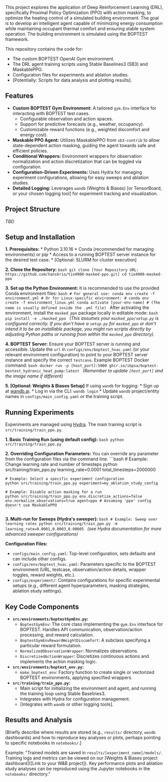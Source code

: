 This project explores the application of Deep Reinforcement Learning (DRL), specifically Proximal Policy Optimization (PPO) with action masking, to optimize the heating control of a simulated building environment. The goal is to develop an intelligent agent capable of minimizing energy consumption while maintaining occupant thermal comfort and ensuring stable system operation. The building environment is simulated using the BOPTEST framework.

This repository contains the code for:
*   The custom BOPTEST OpenAI Gym environment.
*   The DRL agent training scripts using Stable Baselines3 (SB3) and MaskablePPO.
*   Configuration files for experiments and ablation studies.
*   [Potentially: Scripts for data analysis and plotting results].

## Features

*   **Custom BOPTEST Gym Environment:** A tailored `gym.Env` interface for interacting with BOPTEST test cases.
    *   Configurable observation and action spaces.
    *   Support for predictive forecasts (e.g., weather, occupancy).
    *   Customizable reward functions (e.g., weighted discomfort and energy cost).
*   **Maskable PPO Agent:** Utilizes MaskablePPO from `sb3-contrib` to allow state-dependent action masking, guiding the agent towards safe and efficient policies.
*   **Conditional Wrappers:** Environment wrappers for observation normalization and action discretization that can be toggled via configuration.
*   **Configuration-Driven Experiments:** Uses Hydra for managing experiment configurations, allowing for easy sweeps and ablation studies.
*   **Detailed Logging:** Leverages `wandb` (Weights & Biases) [or TensorBoard, or your chosen logging tool] for experiment tracking and visualization.

## Project Structure
*TBD*

## Setup and Installation

**1. Prerequisites:**
    *   Python 3.10.16
    *   Conda (recommended for managing environments) or pip
    *   Access to a running BOPTEST server instance for the desired test case.
    *   [Optional: SLURM for cluster execution]

**2. Clone the Repository:**
    ```bash
    git clone [Your Repository URL: https://github.com/hanskrio/tio4900-masked-ppo.git]
    cd tio4900-masked-ppo
    ```

**3. Set up the Python Environment:**
  It is recommended to use the provided Conda environment files:
    ```bash
    # For general use:
    conda env create -f environment.yml
    # Or for Linux-specific environment:
    # conda env create -f environment_linux.yml
    conda activate [your-env-name] # (The name is usually defined inside the .yml file)
    ```
    After activating the environment, install the `masked_ppo` package locally in editable mode:
    ```bash
    pip install -e ./masked_ppo
    ```
    *(This assumes your `masked_ppo/setup.py` is configured correctly. If you don't have a `setup.py` for `masked_ppo` or don't intend it to be an installable package, you might run scripts directly by adjusting Python paths or running from within the `masked_ppo` directory).*

**4. BOPTEST Server:**
    Ensure your BOPTEST server is running and accessible. Update the `url` in `configs/env/boptest_hvac.yaml` (or your relevant environment configuration) to point to your BOPTEST server instance and specify the correct `testcase`.
    Example BOPTEST Docker command:
    ```bash
    docker run -p [host_port]:5000 ghcr.io/ibpsa/boptest-bestest_hydronic_heat_pump:latest
    ```
    *(Remember to update `[host_port]` and the image name if different)*

**5. [Optional: Weights & Biases Setup]**
    If using `wandb` for logging:
    *   Sign up at [wandb.ai](https://wandb.ai).
    *   Log in via the CLI: `wandb login`
    *   Update `wandb` project/entity names in `configs/main_config.yaml` or the training script.

## Running Experiments

Experiments are managed using [Hydra](https://hydra.cc/). The main training script is `src/training/train_ppo.py`.

**1. Basic Training Run (using default config):**
    ```bash
    python src/training/train_ppo.py
    ```

**2. Overriding Configuration Parameters:**
    You can override any parameter from the configuration files via the command line.
    ```bash
    # Example: Change learning rate and number of timesteps
    python src/training/train_ppo.py learning_rate=0.0001 total_timesteps=2000000

    # Example: Select a specific experiment configuration
    python src/training/train_ppo.py experiment=my_ablation_study_config

    # Example: Disable action masking for a run
    python src/training/train_ppo.py env.discretize_actions=false env.normalize_observations=true agent=ppo # Assuming 'ppo' config doesn't use MaskablePPO
    ```

**3. Multi-run for Sweeps (Hydra's sweeper):**
    ```bash
    # Example: Sweep over learning rates
    python src/training/train_ppo.py -m learning_rate=0.0001,0.0003,0.00005
    ```
    *(see Hydra documentation for more advanced sweeper configurations)*

**Configuration Files:**
*   `configs/main_config.yaml`: Top-level configuration, sets defaults and can include other configs.
*   `configs/env/boptest_hvac.yaml`: Parameters specific to the BOPTEST environment (URL, testcase, observation/action details, wrapper toggles, reward weights, etc.).
*   `configs/experiment/`: Contains configurations for specific experimental setups (e.g., different agent hyperparameters, masking strategies, ablation study settings).

## Key Code Components

*   **`src/environments/boptestGymEnv.py`:**
    *   `BoptestGymEnv`: The core class implementing the `gym.Env` interface for BOPTEST. Handles API communication, observation/action processing, and reward calculation.
    *   `BoptestGymEnvRewardWeightDiscomfort`: A subclass specifying a particular reward formulation.
    *   `NormalizedObservationWrapper`: Normalizes observations.
    *   `DiscretizedActionWrapper`: Discretizes continuous actions and implements the action masking logic.
*   **`src/environments/boptest_env.py`:**
    *   `make_boptest_env`: Factory function to create single or vectorized BOPTEST environments, applying specified wrappers.
*   **`src/training/train_ppo.py`:**
    *   Main script for initializing the environment and agent, and running the training loop using Stable Baselines3.
    *   Integrates with Hydra for configuration management.
    *   [Integrates with `wandb` or other logging tools].

## Results and Analysis

[Briefly describe where results are stored (e.g., `results/` directory, `wandb` dashboards) and how to reproduce key analyses or plots, perhaps pointing to specific notebooks in `notebooks/`.]

Example: "Trained models are saved in `results/[experiment_name]/models/`. Training logs and metrics can be viewed on our [Weights & Biases project dashboard]([Link to your W&B project]). Key performance plots and ablation study analyses can be reproduced using the Jupyter notebooks in the `notebooks/` directory."
